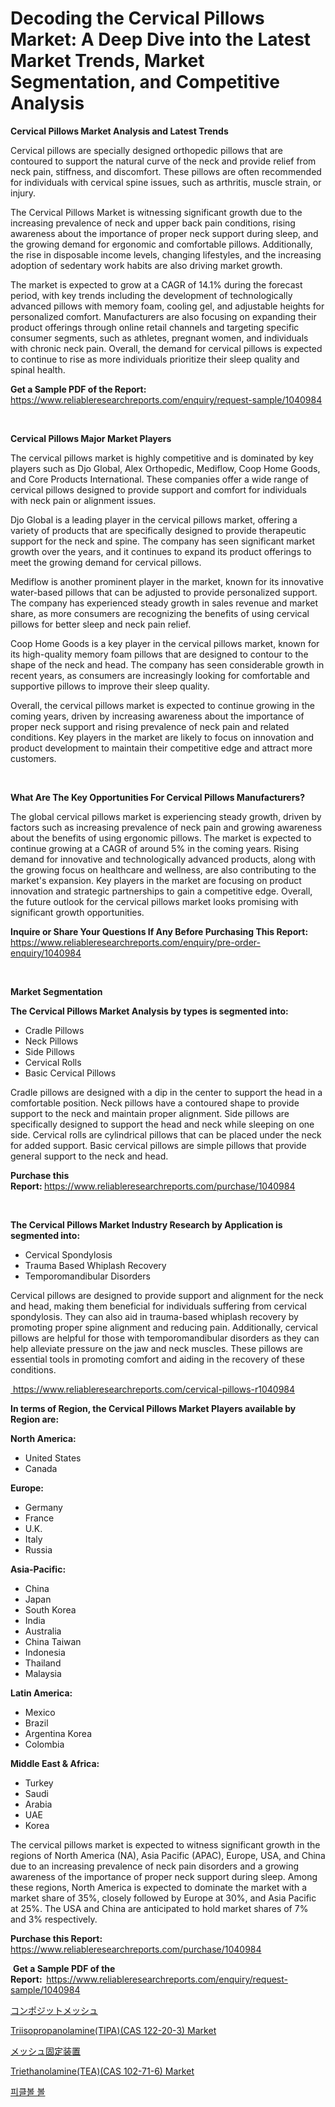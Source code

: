 <p><h1>Decoding the Cervical Pillows Market: A Deep Dive into the Latest Market Trends, Market Segmentation, and Competitive Analysis</h1></p><p><strong>Cervical Pillows Market Analysis and Latest Trends</strong></p>
<p><p>Cervical pillows are specially designed orthopedic pillows that are contoured to support the natural curve of the neck and provide relief from neck pain, stiffness, and discomfort. These pillows are often recommended for individuals with cervical spine issues, such as arthritis, muscle strain, or injury.</p><p>The Cervical Pillows Market is witnessing significant growth due to the increasing prevalence of neck and upper back pain conditions, rising awareness about the importance of proper neck support during sleep, and the growing demand for ergonomic and comfortable pillows. Additionally, the rise in disposable income levels, changing lifestyles, and the increasing adoption of sedentary work habits are also driving market growth.</p><p>The market is expected to grow at a CAGR of 14.1% during the forecast period, with key trends including the development of technologically advanced pillows with memory foam, cooling gel, and adjustable heights for personalized comfort. Manufacturers are also focusing on expanding their product offerings through online retail channels and targeting specific consumer segments, such as athletes, pregnant women, and individuals with chronic neck pain. Overall, the demand for cervical pillows is expected to continue to rise as more individuals prioritize their sleep quality and spinal health.</p></p>
<p><strong>Get a Sample PDF of the Report:&nbsp;</strong> <a href="https://www.reliableresearchreports.com/enquiry/request-sample/1040984">https://www.reliableresearchreports.com/enquiry/request-sample/1040984</a></p>
<p>&nbsp;</p>
<p><strong>Cervical Pillows Major Market Players</strong></p>
<p><p>The cervical pillows market is highly competitive and is dominated by key players such as Djo Global, Alex Orthopedic, Mediflow, Coop Home Goods, and Core Products International. These companies offer a wide range of cervical pillows designed to provide support and comfort for individuals with neck pain or alignment issues.</p><p>Djo Global is a leading player in the cervical pillows market, offering a variety of products that are specifically designed to provide therapeutic support for the neck and spine. The company has seen significant market growth over the years, and it continues to expand its product offerings to meet the growing demand for cervical pillows.</p><p>Mediflow is another prominent player in the market, known for its innovative water-based pillows that can be adjusted to provide personalized support. The company has experienced steady growth in sales revenue and market share, as more consumers are recognizing the benefits of using cervical pillows for better sleep and neck pain relief.</p><p>Coop Home Goods is a key player in the cervical pillows market, known for its high-quality memory foam pillows that are designed to contour to the shape of the neck and head. The company has seen considerable growth in recent years, as consumers are increasingly looking for comfortable and supportive pillows to improve their sleep quality.</p><p>Overall, the cervical pillows market is expected to continue growing in the coming years, driven by increasing awareness about the importance of proper neck support and rising prevalence of neck pain and related conditions. Key players in the market are likely to focus on innovation and product development to maintain their competitive edge and attract more customers.</p></p>
<p>&nbsp;</p>
<p><strong>What Are The Key Opportunities For Cervical Pillows Manufacturers?</strong></p>
<p><p>The global cervical pillows market is experiencing steady growth, driven by factors such as increasing prevalence of neck pain and growing awareness about the benefits of using ergonomic pillows. The market is expected to continue growing at a CAGR of around 5% in the coming years. Rising demand for innovative and technologically advanced products, along with the growing focus on healthcare and wellness, are also contributing to the market's expansion. Key players in the market are focusing on product innovation and strategic partnerships to gain a competitive edge. Overall, the future outlook for the cervical pillows market looks promising with significant growth opportunities.</p></p>
<p><strong>Inquire or Share Your Questions If Any Before Purchasing This Report:</strong> <a href="https://www.reliableresearchreports.com/enquiry/pre-order-enquiry/1040984">https://www.reliableresearchreports.com/enquiry/pre-order-enquiry/1040984</a></p>
<p>&nbsp;</p>
<p><strong>Market Segmentation</strong></p>
<p><strong>The Cervical Pillows Market Analysis by types is segmented into:</strong></p>
<p><ul><li>Cradle Pillows</li><li>Neck Pillows</li><li>Side Pillows</li><li>Cervical Rolls</li><li>Basic Cervical Pillows</li></ul></p>
<p><p>Cradle pillows are designed with a dip in the center to support the head in a comfortable position. Neck pillows have a contoured shape to provide support to the neck and maintain proper alignment. Side pillows are specifically designed to support the head and neck while sleeping on one side. Cervical rolls are cylindrical pillows that can be placed under the neck for added support. Basic cervical pillows are simple pillows that provide general support to the neck and head.</p></p>
<p><strong>Purchase this Report:&nbsp;</strong><a href="https://www.reliableresearchreports.com/purchase/1040984">https://www.reliableresearchreports.com/purchase/1040984</a></p>
<p>&nbsp;</p>
<p><strong>The Cervical Pillows Market Industry Research by Application is segmented into:</strong></p>
<p><ul><li>Cervical Spondylosis</li><li>Trauma Based Whiplash Recovery</li><li>Temporomandibular Disorders</li></ul></p>
<p><p>Cervical pillows are designed to provide support and alignment for the neck and head, making them beneficial for individuals suffering from cervical spondylosis. They can also aid in trauma-based whiplash recovery by promoting proper spine alignment and reducing pain. Additionally, cervical pillows are helpful for those with temporomandibular disorders as they can help alleviate pressure on the jaw and neck muscles. These pillows are essential tools in promoting comfort and aiding in the recovery of these conditions.</p></p>
<p><a href="https://www.reliableresearchreports.com/cervical-pillows-r1040984">&nbsp;https://www.reliableresearchreports.com/cervical-pillows-r1040984</a></p>
<p><strong>In terms of Region, the Cervical Pillows Market Players available by Region are:</strong></p>
<p>
    <p> <strong> North America: </strong>
        <ul>
            <li>United States</li>
            <li>Canada</li>
        </ul>
        </p> 
    <p> <strong> Europe: </strong>
        <ul>
            <li>Germany</li>
            <li>France</li>
            <li>U.K.</li>
            <li>Italy</li>
            <li>Russia</li>
        </ul>
        </p> 
    <p> <strong> Asia-Pacific: </strong>
        <ul>
            <li>China</li>
            <li>Japan</li>
            <li>South Korea</li>
            <li>India</li>
            <li>Australia</li>
            <li>China Taiwan</li>
            <li>Indonesia</li>
            <li>Thailand</li>
            <li>Malaysia</li>
        </ul>
        </p> 
    <p> <strong> Latin America: </strong>
        <ul>
            <li>Mexico</li>
            <li>Brazil</li>
            <li>Argentina Korea</li>
            <li>Colombia</li>
        </ul>
        </p> 
    <p> <strong> Middle East & Africa: </strong>
        <ul>
            <li>Turkey</li>
            <li>Saudi</li>
            <li>Arabia</li>
            <li>UAE</li>
            <li>Korea</li>
        </ul>
    </p>
    </p>
<p><p>The cervical pillows market is expected to witness significant growth in the regions of North America (NA), Asia Pacific (APAC), Europe, USA, and China due to an increasing prevalence of neck pain disorders and a growing awareness of the importance of proper neck support during sleep. Among these regions, North America is expected to dominate the market with a market share of 35%, closely followed by Europe at 30%, and Asia Pacific at 25%. The USA and China are anticipated to hold market shares of 7% and 3% respectively.</p></p>
<p><strong>Purchase this Report: </strong><a href="https://www.reliableresearchreports.com/purchase/1040984">https://www.reliableresearchreports.com/purchase/1040984</a></p>
<p>&nbsp;<strong>Get a Sample PDF of the Report:&nbsp;&nbsp;</strong><a href="https://www.reliableresearchreports.com/enquiry/request-sample/1040984">https://www.reliableresearchreports.com/enquiry/request-sample/1040984</a></p>
<p><strong></strong></p>
<p><p><a href="https://github.com/bucuel854722/Market-Research-Report-List-2/blob/main/913371850196.md">コンポジットメッシュ</a></p><p><a href="https://issuu.com/reportprime-2/docs/triisopropanolaminetipacas-122-20-3-market-size-20">Triisopropanolamine(TIPA)(CAS 122-20-3) Market</a></p><p><a href="https://github.com/AriMuller2009/Market-Research-Report-List-1/blob/main/958497250197.md">メッシュ固定装置</a></p><p><a href="https://issuu.com/reportprime-2/docs/triethanolamineteacas-102-71-6-market-size-2030.pp">Triethanolamine(TEA)(CAS 102-71-6) Market</a></p><p><a href="https://github.com/TimmyMann6767/Market-Research-Report-List-1/blob/main/713467545347.md">피클볼 볼</a></p></p>
